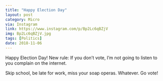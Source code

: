 ```yaml
---
title: "Happy Election Day"
layout: post
category: Micro
via: Instagram
link: https://www.instagram.com/p/Bp2Lc6qBZjV
img: Bp2Lc6qBZjV.jpg
tags: [Politics]
date: 2018-11-06
---
```

Happy Election Day!  New rule: If you don’t vote, I’m not going to listen to you complain on the internet.

Skip school, be late for work, miss your soap operas. Whatever. Go vote!